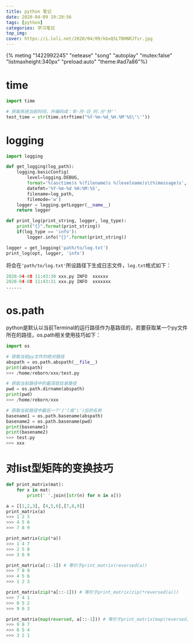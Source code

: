 ```yaml
---
title: python 笔记
date: 2020-04-09 19:29:56
tags: [python]
categories: 学习笔记
top_img:
cover: https://i.loli.net/2020/04/09/kbxQSLTBHNRJfsr.jpg
---
```


{% meting "1422992245" "netease" "song" "autoplay" "mutex:false" "listmaxheight:340px" "preload:auto" "theme:#ad7a86"%}

# time
```python
import time

# 获取系统当前时间，并编码成：年-月-日_时.分'秒''
test_time = str(time.strftime("%Y-%m-%d_%H.%M'%S\'\'"))
```

# logging
```python
import logging

def get_logging(log_path):
    logging.basicConfig(
        level=logging.DEBUG,
        format='%(asctime)s %(filename)s %(levelname)s\t%(message)s',
        datefmt='%Y-%m-%d %H:%M:%S',
        filename=log_path,
        filemode='w')
    logger = logging.getLogger(__name__)
    return logger

def print_log(print_string, logger, log_type):
    print("{}".format(print_string))
    if(log_type == 'info'):
        logger.info("{}".format(print_string))

logger = get_logging('path/to/log.txt')
print_log(opt, logger, 'info')
```
将会在`'path/to/log.txt'`所设路径下生成日志文件，`log.txt`格式如下：
```python
2020-04-08 11:43:30 xxx.py INFO  xxxxxx
2020-04-08 11:43:31 xxx.py INFO  xxxxxxx
......
```

# os.path
python是默认以当前Terminal的运行路径作为基路径的，若要获取某一个py文件所在的路径，os.path相关使用技巧如下：
```python
import os

# 获取当前py文件的绝对路径
abspath = os.path.abspath(__file__)
print(abspath)
>>> /home/reborn/xxx/test.py

# 获取当前路径中的最深层目录路径
pwd = os.path.dirname(abspath)
print(pwd)
>>> /home/reborn/xxx

# 获取当前路径中最后一个'/'(或'\')后的名称
basename1 = os.path.basename(abspath)
basename2 = os.path.basename(pwd)
print(basename1)
print(basename2)
>>> test.py
>>> xxx
```

# 对list型矩阵的变换技巧
```python
def print_matrix(mat):
    for x in mat:
        print(' '.join([str(n) for n in x]))

a = [[1,2,3], [4,5,6],[7,8,9]]
print_matrix(a)
>>> 1 2 3
>>> 4 5 6
>>> 7 8 9

print_matrix(zip(*a))
>>> 1 4 7
>>> 2 5 8
>>> 3 6 9

print_matrix(a[::-1]) # 等价于print_matrix(reversed(a))
>>> 7 8 9
>>> 4 5 6
>>> 1 2 3

print_matrix(zip(*a[::-1])) # 等价于print_matrix(zip(*reversed(a)))
>>> 7 4 1
>>> 8 5 2
>>> 9 6 3

print_matrix(map(reversed, a[::-1])) # 等价于print_matrix(map(reversed, reversed(a)))
>>> 9 8 7
>>> 6 5 4
>>> 3 2 1
```